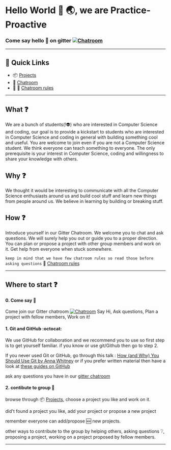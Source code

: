 # Hello World :wave: :earth_asia:, we are Practice-Proactive
### Come say hello :wave: on gitter [![Chatroom](https://badges.gitter.im/Join%20Chat.svg)](https://gitter.im/practice-proactive/Lobby)

--------
## :link: Quick Links

- :package: [Projects](https://github.com/practice-proactive/HelloWorld/blob/master/projects.md)
- :speech_balloon: [Chatroom](https://gitter.im/practice-proactive/Lobby)
- :speech_balloon: :cop: [Chatroom rules](https://github.com/practice-proactive/HelloWorld/blob/master/chatroom-rules.md)

---------

## What :question:
We are a bunch of students(!:alien:) who are interested in Computer Science and coding, our goal is to provide a kickstart to students who are interested in Computer Science and coding in general with building something cool and useful. You are welcome to join even if you are not a Computer Science student. We think everyone can teach something to everyone. The only prerequisite is your interest in Computer Science, coding and willingness to share your knowledge with others.

## Why :question:
We thought it would be interesting to communicate with all the Computer Science enthusiasts around us and build cool stuff and learn new things from people around us. We believe in learning by building or breaking stuff.

## How :question:
Introduce yourself in our Gitter Chatroom. We welcome you to chat and ask questions. We will surely help you out or guide you to a proper direction. You can plan or propose a project with other group members and work on it. Get help from everyone when stuck somewhere.

`keep in mind that we have few chatroom rules so read those before asking questions`
:speech_balloon: [Chatroom rules](https://github.com/practice-proactive/HelloWorld/blob/master/chatroom-rules.md)

--------------

## Where to start :question:

#### 0. Come say :wave:

Come join our Gitter chatroom [![Chatroom](https://badges.gitter.im/Join%20Chat.svg)](https://gitter.im/practice-proactive/Lobby)
Say Hi, Ask questions, Plan a project with fellow members, Work on it!

#### 1. Git and GitHub :octocat:

We use GitHub for collaboration and we recommend you to use so first step is to get yourself familiar.
if you know or use git/Github then go to step 2.

If you never used Git or GitHub, go through this talk :
[How (and Why) You Should Use Git by Anna Whitney](https://www.youtube.com/watch?v=71WzH4inmkg)
or if you prefer written material then have a look at [these guides on GitHub](https://guides.github.com)

ask any questions you have in our [gitter chatroom](https://gitter.im/practice-proactive/Lobby)

#### 2. contibute to group :busts_in_silhouette:

browse through :package: [Projects](https://github.com/practice-proactive/HelloWorld/blob/master/projects.md), choose a project you like and work on it.

did't found a project you like, add your project or propose a new project

remember everyone can add/propose :new: new projects.

other ways to contribute to the group by helping others, asking questions :grey_question:, proposing a project, working on a project proposed by fellow members.

-----------------------
